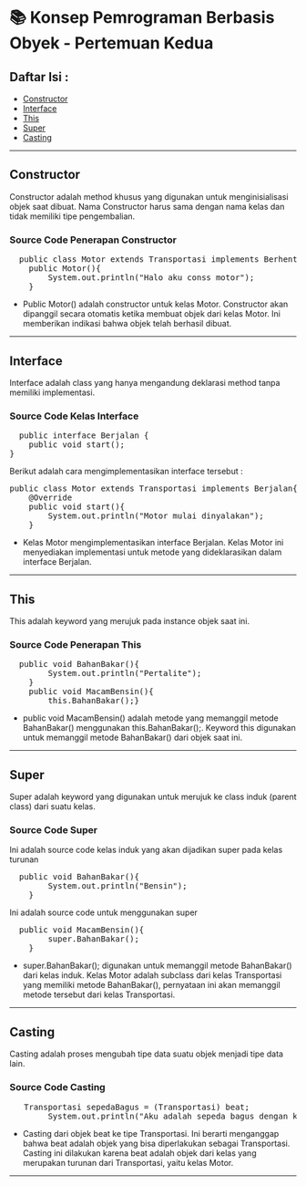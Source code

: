 # 📚 Konsep Pemrograman Berbasis Obyek - Pertemuan Kedua
##  Daftar Isi :
- [ Constructor](#constructor)
- [ Interface](#interface)
- [ This](#this)
- [ Super](#super)
- [ Casting](#casting)
---

## Constructor
Constructor adalah method khusus yang digunakan untuk menginisialisasi objek saat dibuat. Nama Constructor harus sama dengan nama kelas dan tidak memiliki tipe pengembalian. 

### Source Code Penerapan Constructor
<pre>
  public class Motor extends Transportasi implements Berhenti, Berjalan{
    public Motor(){
        System.out.println("Halo aku conss motor");
    } 
</pre>
- Public Motor() adalah constructor untuk kelas Motor. Constructor akan dipanggil secara otomatis ketika membuat objek dari kelas Motor. Ini memberikan indikasi bahwa objek telah berhasil dibuat.
---

## Interface
Interface adalah class yang hanya mengandung deklarasi method tanpa memiliki implementasi.

### Source Code Kelas Interface
<pre>
  public interface Berjalan {
    public void start();
}
</pre>
Berikut adalah cara mengimplementasikan interface tersebut :
<pre>
public class Motor extends Transportasi implements Berjalan{
    @Override
    public void start(){
        System.out.println("Motor mulai dinyalakan");
    }
</pre>
- Kelas Motor mengimplementasikan interface Berjalan. Kelas Motor ini menyediakan implementasi untuk metode yang dideklarasikan dalam interface Berjalan.

---

## This
This adalah keyword yang merujuk pada instance objek saat ini. 

### Source Code Penerapan This
<pre>
  public void BahanBakar(){
        System.out.println("Pertalite");
    }
    public void MacamBensin(){
        this.BahanBakar();}
</pre>
- public void MacamBensin() adalah metode yang memanggil metode BahanBakar() menggunakan this.BahanBakar();. Keyword this digunakan untuk memanggil metode BahanBakar() dari objek saat ini.
  
---

## Super
Super adalah keyword yang digunakan untuk merujuk ke class induk (parent class) dari suatu kelas.

### Source Code Super
Ini adalah source code kelas induk yang akan dijadikan super pada kelas turunan
<pre>
  public void BahanBakar(){
        System.out.println("Bensin");
    }
</pre>
Ini adalah source code untuk menggunakan super
<pre>
  public void MacamBensin(){
        super.BahanBakar();
    }
</pre>
- super.BahanBakar(); digunakan untuk memanggil metode BahanBakar() dari kelas induk. Kelas Motor adalah subclass dari kelas Transportasi yang memiliki metode BahanBakar(), pernyataan ini akan memanggil metode tersebut dari kelas Transportasi.

---

## Casting
Casting adalah proses mengubah tipe data suatu objek menjadi tipe data lain.

### Source Code Casting
<pre>
   Transportasi sepedaBagus = (Transportasi) beat;
        System.out.println("Aku adalah sepeda bagus dengan kapasitas " +sepedaBagus.getKapasitas() + " orang");   
</pre>
- Casting dari objek beat ke tipe Transportasi. Ini berarti menganggap bahwa beat adalah objek yang bisa diperlakukan sebagai Transportasi. Casting ini dilakukan karena beat adalah objek dari kelas yang merupakan turunan dari Transportasi, yaitu kelas Motor.

---
